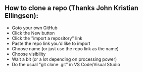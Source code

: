 ## How to clone a repo (Thanks John Kristian Ellingsen):

- Goto your own GitHub
- Click the New button
- Click the "import a repository" link
- Paste the repo link you'd like to import
- Choose name (or just use the repo link as the name)
- Choose visibility
- Wait a bit (or a lot depending on processing power)
- Do the usual "git clone <URL link>.git" in VS Code/Visual Studio

